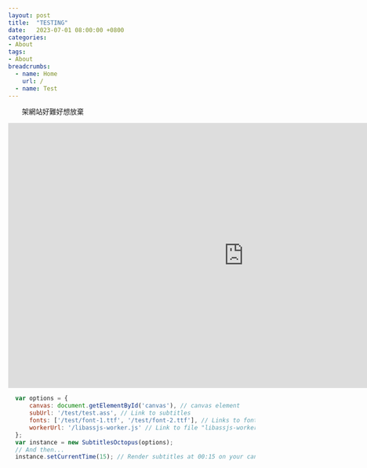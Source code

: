 ```yaml
---
layout: post
title:  "TESTING"
date:   2023-07-01 08:00:00 +0800
categories:
- About
tags:
- About
breadcrumbs:
  - name: Home
    url: /
  - name: Test
---
```

　　架網站好難好想放棄

<div id="contain">
  <iframe width="960" height="540" src="https://www.youtube.com/embed/VEg9_AvZv-I" title="YouTube video player" frameborder="0" allow="accelerometer; autoplay; clipboard-write; encrypted-media; gyroscope; picture-in-picture; web-share" allowfullscreen></iframe>
  <canvas id="canvas" width="1920" height="1080" style="width: 100%; height: 100%;"></canvas>
</div>

```javascript
  var options = {
      canvas: document.getElementById('canvas'), // canvas element
      subUrl: '/test/test.ass', // Link to subtitles
      fonts: ['/test/font-1.ttf', '/test/font-2.ttf'], // Links to fonts (not required, default font already included in build)
      workerUrl: '/libassjs-worker.js' // Link to file "libassjs-worker.js"
  };
  var instance = new SubtitlesOctopus(options);
  // And then...
  instance.setCurrentTime(15); // Render subtitles at 00:15 on your canvas
```